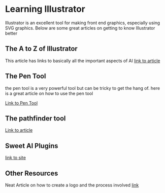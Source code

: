 # Learning Illustrator

Illustrator is an excellent tool for making front end graphics, especially using SVG graphics.  Below are some great articles on getting to know Illustrator better

## The A to Z of Illustrator
This article has links to basically all the important aspects of AI
[link to article](https://design.tutsplus.com/articles/the-a-to-z-of-adobe-illustrator--vector-20799)

## The Pen Tool
the pen tool is a very powerful tool but can be tricky to get the hang of.  here is a great article on how to use the pen tool

[Link to Pen Tool](https://design.tutsplus.com/tutorials/illustrators-pen-tool-the-comprehensive-guide--vector-141)

## The pathfinder tool
[Link to article](https://design.tutsplus.com/tutorials/illustrator-in-60-seconds-how-to-use-the-pathfinder-tool--cms-25572)

## Sweet AI Plugins
[link to site](https://astutegraphics.com/software/subscribe/)

## Other Resources
Neat Article on how to create a logo and the process involved
[link](https://www.toptal.com/designers/logo/guide-to-logo-development?ref=webdesignernews.com)

